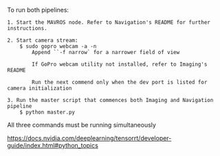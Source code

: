To run both pipelines:

    1. Start the MAVROS node. Refer to Navigation's README for further instructions.
    
    2. Start camera stream:
        $ sudo gopro webcam -a -n
            Append ``-f narrow` for a narrower field of view

            If GoPro webcam utility not installed, refer to Imaging's README

            Run the next commend only when the dev port is listed for camera initialization
    
    3. Run the master script that commences both Imaging and Navigation pipeline
        $ python master.py

All three commands must be running simultaneously


https://docs.nvidia.com/deeplearning/tensorrt/developer-guide/index.html#python_topics
